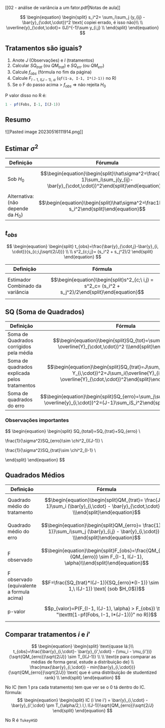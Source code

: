 [[02 - análise de variância a um fator.pdf|Notas de aula]]


$$
\begin{equation}
\begin{split}
s_i^2= \sum_i\sum_j (y_{ij} - \bar{y}_{\cdot,\cdot})^2 \text{ copiei errado, é isso não}\\
\\
\overline{y}_{\cdot,\cdot}= (IJ)^{-1}\sum y_{i,j}
\\
\end{split}
\end{equation}
$$

## Tratamentos são iguais?
1. Anote $J$ (Observações) e $I$ (tratamentos)
2. Calcular $SQ_{trat}$ (ou $QM_{trat}$) e $SQ_{err}$ (ou $QM_{err}$)
3. Calcule $f_{obs}$ (fórmula no fim da página)
4. Calcule $F_{I-1,\ I(J-1),\ \alpha}$  (`qf(1-a, I-1, I*(J-1))` no R)
5. Se o F do passo acima > $f_{obs}$ => não rejeita $H_0$

P valor disso no R é:
```R
1 - pf(Fobs, I-1, I(J-1))
```

## Resumo
![[Pasted image 20230516111914.png]]

## Estimar $\sigma^2$

| Definição                           | Fórumula                                                                                                                          |
| ----------------------------------- | --------------------------------------------------------------------------------------------------------------------------------- |
| Sob $H_0$                           | $$\begin{equation}\begin{split}\hat\sigma^2=\frac{1}{IJ-1}\sum_i\sum_j(y_{ij}-\bar{y}_{\cdot,\cdot})^2\end{split}\end{equation}$$ |
| Alternativa: (não depende da $H_0$) | $$\begin{equation}\begin{split}\hat\sigma^2=\frac1I\sum_i s_i^2\end{split}\end{equation}$$                                        |

## $t_{obs}$
$$
\begin{equation}
\begin{split}
t_{obs}=\frac{\bar{y}_{\cdot,j}-\bar{y}_{i, \cdot}}{s_{c;i,j\sqrt{2/J}}}
\\ \\
s^2_{c;i,j}= (s_i^2 + s_j^2)/2
\end{split}
\end{equation}
$$


| Definição                        | Fórmula |
| -------------------------------- | ------- |
| Estimador Combinado da variância |   $$\begin{equation}\begin{split}s^2_{c;\ i,j} = s^2_c= (s_i^2 + s_j^2)/2\end{split}\end{equation}$$      |


## SQ (Soma de Quadrados)

| Definição                                     | Fórmula                                                                                                                        |
| --------------------------------------------- | ------------------------------------------------------------------------------------------------------------------------------ |
| Soma de Quadrados corrigidos pela média       | $$\begin{equation}\begin{split}SQ_{tot}=\sum_i\sum_j(Y_{i,j} - \overline{Y}_{\cdot,\cdot})^2 \\\end{split}\end{equation}$$     |
| Soma de quadrados explicada pelos tratamentos | $$\begin{equation}\begin{split}SQ_{trat}=J\sum_i(\overline{Y}_{i,j}-Y_{i,\cdot})^2=J\sum_i(\overline{Y}_{i,\cdot} - \overline{Y}_{\cdot,\cdot})^2\end{split}\end{equation}$$ |
| Soma de quadrados do erro                     | $$\begin{equation}\begin{split}SQ_{erro}=\sum_j\sum_i(\overline{y}_{i,j}-\overline{y}_{i,\cdot})^2=(J-1)\sum_iS_i^2\end{split}\end{equation}$$                                                                                                                               |

### Observações importantes
$$
\begin{equation}
\begin{split}
SQ_{total}=SQ_{trat}+SQ_{erro} \\

\frac{1}{\sigma^2}SQ_{erro}\sim \chi^2_{I(J-1)} \\

\frac{1}{\sigma^2}SQ_{trat}\sim \chi^2_{I-1} \\

\end{split}
\end{equation}
$$

## Quadrados Médios

| Definição                                 | Fórmula                                                                                                                                    |
| ----------------------------------------- | ------------------------------------------------------------------------------------------------------------------------------------------ |
| Quadrado médio do tratamento              | $$\begin{equation}\begin{split}QM_{trat}= \frac{J}{I-1}\sum_i (\bar{y}_{i,\cdot} - \bar{y}_{\cdot,\cdot})^2 \\\end{split}\end{equation}$$  |
| Quadrado médio do erro                    | $$\begin{equation}\begin{split}QM_{erro}= \frac{1}{I(J-1)}\sum_i\sum_j (\bar{y}_{i,j} - \bar{y}_{i,\cdot})^2 \\\end{split}\end{equation}$$ |
| F observado                               | $$\begin{equation}\begin{split}F_{obs}=\frac{QM_{trat}}{QM_{erro}} \sim F_{I-1, I(J-1), \alpha}\\\end{split}\end{equation}$$               |
| F observado (equivalente a formula acima) | $$F=\frac{SQ_{trat}*I(J-1)}{SQ_{erro}*(I-1)} \sim F_{I-1,\ I(J-1)} \text{ (sob $H_0$)}$$                                                                                                                                           |
|p-valor| $$p_{valor}=P(F_{I-1, I(J-1), \alpha} > F_{obs}) \text{ "\texttt{1-pf(Fobs, I-1, I*(J-1))}" no R)}$$|
## Comparar tratamentos $i$ e $i'$

$$
\begin{equation}
\begin{split}
\text{quase lá:}\\
t_{obs}=\frac{\bar{y}_{i,\cdot}- \bar{y}_{i',\cdot} - (\mu_i - \mu_{i'})}{\sqrt{QM_{erro}}\sqrt{2/J}} \sim T_{I(J-1)} \\
\\
\text{e para comparar as médias de forma geral, estude a distribuição de} \\
\frac{max(\bar{y}_{i,\cdot}) - min(\bar{y}_{i,\cdot})}{\sqrt{QM_{erro}}\sqrt{2/J}} \text{ que é uma distribuição de studentized rank} \\
\end{split}
\end{equation}
$$

No IC (tem 1 pra cada tratamento) tem que ver se o 0 tá dentro do IC. fórmula:
$$
\begin{equation}
\begin{split}
IC (i \ne i') = \bar{y}_{i,\cdot} - \bar{y}_{i',\cdot} \pm T_{\alpha/2,\ I,\ I(J-1)}\sqrt{QM_{erro}}\sqrt{2/J} 
\end{split}
\end{equation}
$$

No R é `TukeyHSD`

